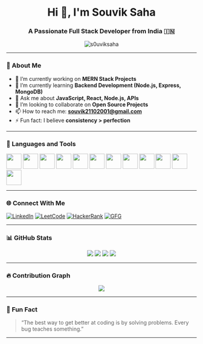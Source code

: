 <h1 align="center">Hi 👋, I'm Souvik Saha</h1>
<h3 align="center">A Passionate Full Stack Developer from India 🇮🇳</h3>

<p align="center">
  <img src="https://komarev.com/ghpvc/?username=s0uviksaha&label=Profile%20views&color=0e75b6&style=flat" alt="s0uviksaha" />
</p>

---

### 🚀 About Me

- 🔭 I’m currently working on **MERN Stack Projects**
- 🌱 I’m currently learning **Backend Development (Node.js, Express, MongoDB)**
- 💬 Ask me about **JavaScript, React, Node.js, APIs**
- 👯 I’m looking to collaborate on **Open Source Projects**
- 📫 How to reach me: **souvik21102001@gmail.com**
- ⚡ Fun fact: I believe **consistency > perfection**

---

### 🧰 Languages and Tools

<p>
  <img src="https://cdn.jsdelivr.net/gh/devicons/devicon/icons/javascript/javascript-original.svg" width="40" height="40"/>
  <img src="https://cdn.jsdelivr.net/gh/devicons/devicon/icons/react/react-original.svg" width="40" height="40"/>
  <img src="https://cdn.jsdelivr.net/gh/devicons/devicon/icons/nodejs/nodejs-original.svg" width="40" height="40"/>
  <img src="https://cdn.jsdelivr.net/gh/devicons/devicon/icons/express/express-original.svg" width="40" height="40"/>
  <img src="https://cdn.jsdelivr.net/gh/devicons/devicon/icons/mongodb/mongodb-original.svg" width="40" height="40"/>
  <img src="https://cdn.jsdelivr.net/gh/devicons/devicon/icons/mysql/mysql-original.svg" width="40" height="40"/>
  <img src="https://cdn.jsdelivr.net/gh/devicons/devicon/icons/java/java-original.svg" width="40" height="40"/>
  <img src="https://cdn.jsdelivr.net/gh/devicons/devicon/icons/c/c-original.svg" width="40" height="40"/>
  <img src="https://cdn.jsdelivr.net/gh/devicons/devicon/icons/cplusplus/cplusplus-original.svg" width="40" height="40"/>
  <img src="https://cdn.jsdelivr.net/gh/devicons/devicon/icons/html5/html5-original.svg" width="40" height="40"/>
  <img src="https://cdn.jsdelivr.net/gh/devicons/devicon/icons/css3/css3-original.svg" width="40" height="40"/>
  <img src="https://cdn.jsdelivr.net/gh/devicons/devicon/icons/git/git-original.svg" width="40" height="40"/>
</p>

---

### 🌐 Connect With Me

[![LinkedIn](https://img.shields.io/badge/-LinkedIn-0e76a8?style=for-the-badge&logo=linkedin&logoColor=white)](https://www.linkedin.com/in/souvik-saha-03259b251/)
[![LeetCode](https://img.shields.io/badge/-LeetCode-orange?style=for-the-badge&logo=leetcode&logoColor=white)](https://leetcode.com/u/SOUVIK_SAHA_/)
[![HackerRank](https://img.shields.io/badge/-HackerRank-2EC866?style=for-the-badge&logo=HackerRank&logoColor=white)](https://www.hackerrank.com/profile/souvik21102001)
[![GFG](https://img.shields.io/badge/-GeeksforGeeks-0F9D58?style=for-the-badge&logo=geeksforgeeks&logoColor=white)](https://www.geeksforgeeks.org/user/souvik21102001/)

---

### 📊 GitHub Stats

<p align="center">
  <img src="https://github-profile-summary-cards.vercel.app/api/cards/profile-details?username=s0uviksaha&theme=vue" />
  <img src="https://github-readme-stats.vercel.app/api?username=s0uviksaha&show_icons=true&theme=vue&hide_border=false" />
  <img src="https://github-readme-streak-stats.herokuapp.com/?user=s0uviksaha&theme=vue" />
  <img src="https://github-readme-stats.vercel.app/api/top-langs/?username=s0uviksaha&layout=compact&theme=vue" />
</p>

---
<!--
### 🏆 GitHub Achievements

<p align="center">
  <img src="https://github-profile-trophy.vercel.app/?username=s0uviksaha&theme=gruvbox&no-frame=true&column=6" />
</p>

---
-->

### 🔥 Contribution Graph

<p align="center">
  <img src="https://github-readme-activity-graph.vercel.app/graph?username=s0uviksaha&theme=react-dark" />
</p>

---
<!--
### 📌 Pinned Projects

<p align="left">
  <a href="">
    <img src="" />
  </a>
  <a href="">
    <img src="" />
  </a>
</p>

---
-->

### 🧠 Fun Fact

> “The best way to get better at coding is by solving problems. Every bug teaches something.”

---
